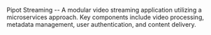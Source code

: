 Pipot Streaming -- A modular video streaming application utilizing a microservices approach. Key components include video processing, metadata management, user authentication, and content delivery.